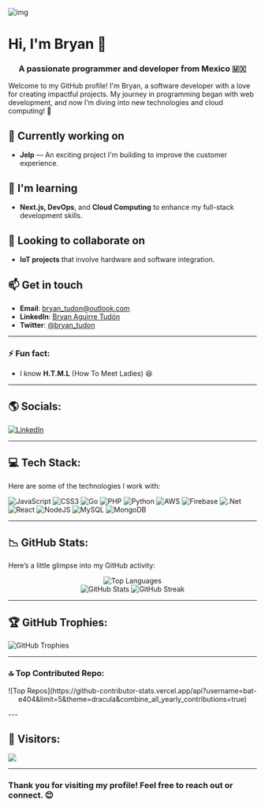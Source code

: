 ![img](https://user-images.githubusercontent.com/64910219/116794848-e3956580-aa95-11eb-817e-a4b75e9d1ed9.png)

# Hi, I'm Bryan 👋

<h3 align="center">A passionate programmer and developer from Mexico 🇲🇽</h3>

Welcome to my GitHub profile! I'm Bryan, a software developer with a love for creating impactful projects. My journey in programming began with web development, and now I’m diving into new technologies and cloud computing! 🚀

## 🔭 Currently working on
- **Jelp** — An exciting project I'm building to improve the customer experience.

## 🌱 I'm learning
- **Next.js, DevOps**, and **Cloud Computing** to enhance my full-stack development skills.

## 👯 Looking to collaborate on
- **IoT projects** that involve hardware and software integration.

## 📫 Get in touch
- **Email**: [bryan_tudon@outlook.com](mailto:bryan_tudon@outlook.com)
- **LinkedIn**: [Bryan Aguirre Tudón](https://www.linkedin.com/in/bryan-aguirre-tudon-055316252/)
- **Twitter**: [@bryan_tudon](https://twitter.com/bryan_tudon)

---

### ⚡ Fun fact:
- I know **H.T.M.L** (How To Meet Ladies) 😆

---

## ​🌎 Socials:
<p align="left">
  <a href="https://www.linkedin.com/in/bryan-aguirre-tudon-055316252/">
    <img src="https://img.shields.io/badge/LinkedIn-%230077B5.svg?logo=linkedin&logoColor=white" alt="LinkedIn" />
  </a>
</p>

---

## 💻 Tech Stack:
Here are some of the technologies I work with:

![JavaScript](https://img.shields.io/badge/javascript-%23323330.svg?style=for-the-badge&logo=javascript&logoColor=%23F7DF1E) ![CSS3](https://img.shields.io/badge/css3-%231572B6.svg?style=for-the-badge&logo=css3&logoColor=white) ![Go](https://img.shields.io/badge/go-%2300ADD8.svg?style=for-the-badge&logo=go&logoColor=white) ![PHP](https://img.shields.io/badge/php-%23777BB4.svg?style=for-the-badge&logo=php&logoColor=white) ![Python](https://img.shields.io/badge/python-3670A0?style=for-the-badge&logo=python&logoColor=ffdd54) ![AWS](https://img.shields.io/badge/AWS-%23FF9900.svg?style=for-the-badge&logo=amazon-aws&logoColor=white) ![Firebase](https://img.shields.io/badge/firebase-%23039BE5.svg?style=for-the-badge&logo=firebase) ![.Net](https://img.shields.io/badge/.NET-5C2D91?style=for-the-badge&logo=.net&logoColor=white) ![React](https://img.shields.io/badge/react-%2320232a.svg?style=for-the-badge&logo=react&logoColor=%2361DAFB) ![NodeJS](https://img.shields.io/badge/node.js-6DA55F?style=for-the-badge&logo=node.js&logoColor=white) ![MySQL](https://img.shields.io/badge/mysql-4479A1.svg?style=for-the-badge&logo=mysql&logoColor=white) ![MongoDB](https://img.shields.io/badge/MongoDB-%234ea94b.svg?style=for-the-badge&logo=mongodb&logoColor=white)

---

## 📉 GitHub Stats:
Here’s a little glimpse into my GitHub activity:

<p align="center">
  <img src="https://github-readme-stats.vercel.app/api/top-langs/?username=bat-e404&theme=dracula&hide_border=false&include_all_commits=false&count_private=false&layout=compact" alt="Top Languages" /><br>
  <img src="https://github-readme-stats.vercel.app/api?username=bat-e404&theme=dracula&hide_border=false&include_all_commits=false&count_private=false" alt="GitHub Stats" />
  <img src="https://github-readme-streak-stats.herokuapp.com/?user=bat-e404&theme=dracula&hide_border=false" alt="GitHub Streak" />
</p>

---

## 🏆 GitHub Trophies:
![GitHub Trophies](https://github-profile-trophy.vercel.app/?username=bat-e404&theme=dracula&no-frame=true&no-bg=false&margin-w=4)

---

### 🔝 Top Contributed Repo:
<p align="center">
![Top Repos](https://github-contributor-stats.vercel.app/api?username=bat-e404&limit=5&theme=dracula&combine_all_yearly_contributions=true)
</p>
---

## 🔗 Visitors:
[![](https://visitcount.itsvg.in/api?id=bat-e404&icon=2&color=10)](https://visitcount.itsvg.in)

---
### Thank you for visiting my profile! Feel free to reach out or connect. 😊
